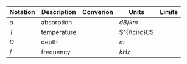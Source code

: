 Notation | Description | Converion | Units | Limits
--- | --- | --- | --- | ---
$\alpha$ | absorption  | | $dB/km$      |
$T$      | temperature | | $^{\\circ}C$ |
$D$      | depth       | | $m$          |
$f$      | frequency   | | $kHz$        |
